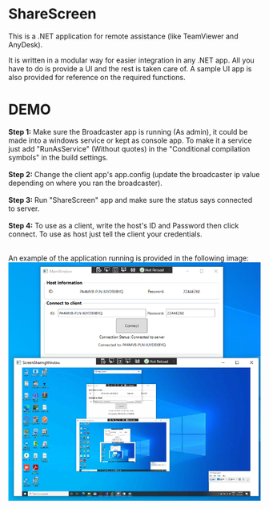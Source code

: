 # ShareScreen
This is a .NET application for remote assistance (like TeamViewer and AnyDesk).

It is written in a modular way for easier integration in any .NET app. All you have to do is provide a UI and the rest is taken care of.
A sample UI app is also provided for reference on the required functions.

# DEMO

**Step 1:** Make sure the Broadcaster app is running (As admin), it could be made into a windows service or kept as console app. To make it a service just add "RunAsService" (Without quotes) in the "Conditional compilation symbols" in the build settings.<br/><br/>
**Step 2:** Change the client app's app.config (update the broadcaster ip value depending on where you ran the broadcaster).<br/><br/>
**Step 3:** Run "ShareScreen" app and make sure the status says connected to server.<br/><br/>
**Step 4:** To use as a client, write the host's ID and Password then click connect. To use as host just tell the client your credentials.<br/><br/>

An example of the application running is provided in the following image:
![alt text](ShareScreen/Demo.PNG?raw=true)
